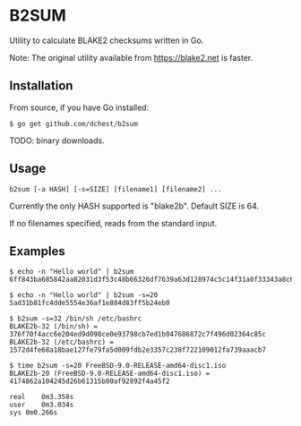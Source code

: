 B2SUM
=====

Utility to calculate BLAKE2 checksums written in Go.

Note: The original utility available from https://blake2.net is faster.


Installation
------------

From source, if you have Go installed:

	$ go get github.com/dchest/b2sum

TODO: binary downloads.

Usage
-----

	b2sum [-a HASH] [-s=SIZE] [filename1] [filename2] ...

Currently the only HASH supported is "blake2b".
Default SIZE is 64.

If no filenames specified, reads from the standard input.


Examples
--------

	$ echo -n "Hello world" | b2sum
	6ff843ba685842aa82031d3f53c48b66326df7639a63d128974c5c14f31a0f33343a8c65551134ed1ae0f2b0dd2bb495dc81039e3eeb0aa1bb0388bbeac29183

	$ echo -n "Hello world" | b2sum -s=20
	5ad31b81fc4dde5554e36af1e884d83ff5b24eb0

	$ b2sum -s=32 /bin/sh /etc/bashrc 
	BLAKE2b-32 (/bin/sh) = 376f70f4acc6e204ed9d098ce0e93798cb7ed1b047686872c7f496d02364c85c
	BLAKE2b-32 (/etc/bashrc) = 1572d4fe68a18bae127fe79fa5d009fdb2e3357c238f722109012fa739aaacb7

	$ time b2sum -s=20 FreeBSD-9.0-RELEASE-amd64-disc1.iso 
	BLAKE2b-20 (FreeBSD-9.0-RELEASE-amd64-disc1.iso) = 4174862a104245d26b61315b80af92892f4a45f2

	real	0m3.358s
	user	0m3.034s
	sys	0m0.266s
